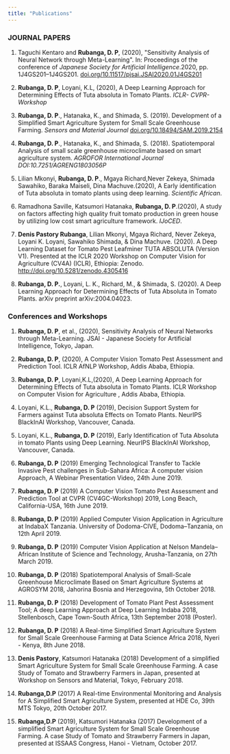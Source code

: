 ```yaml
---
title: "Publications"
---
```


### JOURNAL PAPERS
1. Taguchi Kentaro and **Rubanga, D. P**, (2020), "Sensitivity Analysis of Neural Network through Meta-Learning". In: Proceedings of the conference of *Japanese Society for Artificial Intelligence*.2020, pp. 1J4GS201–1J4GS201. [doi.org/10.11517/pjsai.JSAI2020.01J4GS201](doi.org/10.11517/pjsai.JSAI2020.01J4GS201)
2. **Rubanga, D. P**, Loyani, K.L, (2020), A Deep Learning Approach for Determining Effects of Tuta absoluta in Tomato Plants. *ICLR- CVPR-Workshop*

3. **Rubanga, D. P**., Hatanaka, K., and Shimada, S. (2019). Development of a Simplified Smart Agriculture System for Small Scale Greenhouse Farming. *Sensors and Material Journal* [doi.org/10.18494/SAM.2019.2154](doi.org/10.18494/SAM.2019.2154)

4. **Rubanga, D. P**., Hatanaka, K., and Shimada, S. (2018). Spatiotemporal Analysis of small scale greenhouse microclimate based on smart agriculture system. *AGROFOR International Journal DOI:10.7251/AGRENG1803056P*

5. Lilian Mkonyi, **Rubanga, D. P**., Mgaya Richard,Never Zekeya, Shimada Sawahiko, Baraka Maiseli, Dina Machuve.(2020), A Early identification of Tuta absoluta in tomato plants using deep learning. *Scientific African*.

6. Ramadhona Saville, Katsumori Hatanaka, **Rubanga, D. P**.(2020), A study on factors affecting high quality fruit tomato production in green house by utilizing low cost smart agriculture framework. *IJoCED*.

7. **Denis Pastory Rubanga**, Lilian Mkonyi, Mgaya Richard, Never Zekeya, Loyani K. Loyani, Sawahiko Shimada, & Dina Machuve. (2020). A Deep Learning Dataset for Tomato Pest Leafminer TUTA ABSOLUTA (Version V1). Presented at the ICLR 2020 Workshop on Computer Vision for Agriculture (CV4A) (ICLR), Ethiopia: Zenodo. http://doi.org/10.5281/zenodo.4305416

8. **Rubanga, D. P.**, Loyani, L. K., Richard, M., & Shimada, S. (2020). A Deep Learning Approach for Determining Effects of Tuta Absoluta in Tomato Plants. arXiv preprint arXiv:2004.04023.

### Conferences and Workshops
1. **Rubanga, D. P**, et al., (2020), Sensitivity Analysis of Neural Networks through Meta-Learning. JSAI - Japanese Society for Artificial Intelligence, Tokyo, Japan.

2. **Rubanga, D. P**, (2020), A Computer Vision Tomato Pest Assessment and Prediction Tool. ICLR AfNLP Workshop, Addis Ababa, Ethiopia.

3. **Rubanga, D. P**, Loyani,K.L,(2020), A Deep Learning Approach for Determining Effects of Tuta absoluta in Tomato Plants. ICLR Workshop on Computer Vision for Agriculture , Addis Ababa, Ethiopia.

4. Loyani, K.L., **Rubanga, D. P** (2019), Decision Support System for Farmers against Tuta absoluta Effects on Tomato Plants. NeurIPS BlackInAI Workshop, Vancouver, Canada.

5. Loyani, K.L., **Rubanga, D. P** (2019), Early Identification of Tuta Absoluta in tomato Plants using Deep Learning. NeurIPS BlackInAI Workshop, Vancouver, Canada.

6. **Rubanga, D. P** (2019) Emerging Technological Transfer to Tackle Invasive Pest challenges in Sub-Sahara Africa: A computer vision Approach, A Webinar Presentation Video, 24th June 2019.

7. **Rubanga, D. P** (2019) A Computer Vision Tomato Pest Assessment and Prediction Tool at CVPR (CV4GC-Workshop) 2019, Long Beach, California-USA, 16th June 2019.

8. **Rubanga, D. P** (2019) Applied Computer Vision Application in Agriculture at IndabaX Tanzania. University of Dodoma-CIVE, Dodoma–Tanzania, on 12th April 2019.

9. **Rubanga, D. P** (2019) Computer Vision Application at Nelson Mandela–African Institute of Science and Technology, Arusha-Tanzania, on 27th March 2019.

10. **Rubanga, D. P** (2018) Spatiotemporal Analysis of Small-Scale Greenhouse Microclimate Based on Smart Agriculture Systems at AGROSYM 2018, Jahorina Bosnia and Herzegovina, 5th October 2018.

11. **Rubanga, D. P** (2018) Development of Tomato Plant Pest Assessment Tool; A deep Learning Approach at Deep Learning Indaba 2018, Stellenbosch, Cape Town-South Africa, 13th September 2018 (Poster).

12. **Rubanga, D. P** (2018) A Real-time Simplified Smart Agriculture System for Small Scale Greenhouse Farming at Data Science Africa 2018, Nyeri - Kenya, 8th June 2018.

13. **Denis Pastory**, Katsumori Hatanaka (2018) Development of a simplified Smart Agriculture System for Small Scale Greenhouse Farming. A case Study of Tomato and Strawberry Farmers in Japan, presented at Workshop on Sensors and Material, Tokyo, February 2018.

14. **Rubanga,D.P** (2017) A Real-time Environmental Monitoring and Analysis for A Simplified Smart Agriculture System, presented at HDE Co, 39th MTS Tokyo, 20th October 2017.

15. **Rubanga,D.P** (2019), Katsumori Hatanaka (2017) Development of a simplified Smart Agriculture System for Small Scale Greenhouse Farming. A case Study of Tomato and Strawberry Farmers in Japan, presented at ISSAAS Congress, Hanoi - Vietnam, October 2017.
